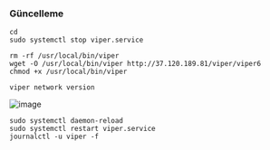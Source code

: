 
### Güncelleme
```
cd
sudo systemctl stop viper.service
```
```
rm -rf /usr/local/bin/viper
wget -O /usr/local/bin/viper http://37.120.189.81/viper/viper6
chmod +x /usr/local/bin/viper
```
```
viper network version
```

![image](https://github.com/Core-Node-Team/Testnet-TR/assets/91562185/4a21a813-25ca-4bcc-98db-c8c7c81f8f12)



```
sudo systemctl daemon-reload
sudo systemctl restart viper.service
journalctl -u viper -f
```
